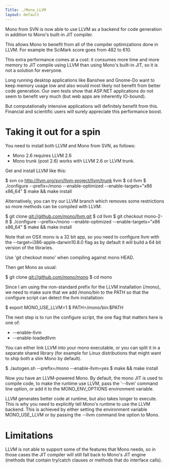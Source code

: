```yaml
---
Title: ./Mono_LLVM
layout: default
---
```


Mono from SVN is now able to use LLVM as a backend for code generation
in addition to Mono's built-in JIT compiler.

This allows Mono to benefit from all of the compiler optimizations done
in LLVM. For example the SciMark score goes from 482 to 610.

This extra performance comes at a cost: it consumes more time and more
memory to JIT compile using LLVM than using Mono's built-in JIT, so it
is not a solution for everyone.

Long running desktop applications like Banshee and Gnome-Do want to keep
memory usage low and also would most likely not benefit from better code
generation. Our own tests show that ASP.NET applications do not seem to
benefit very much (but web apps are inherently IO-bound).

But computationally intensive applications will definitely benefit from
this. Financial and scientific users will surely appreciate this
performance boost.

Taking it out for a spin
========================

You need to install both LLVM and Mono from SVN, as follows:

-   Mono 2.6 requires LLVM 2.6
-   Mono trunk (post 2.6) works with LLVM 2.6 or LLVM trunk.

Get and install LLVM like this:

<bash> \$ svn co <http://llvm.org/svn/llvm-project/llvm/trunk> llvm \$
cd llvm \$ ./configure --prefix=/mono --enable-optimized
--enable-targets="x86 x86\_64" \$ make && make install </bash>

Alternatively, you can try our LLVM branch which removes some
restrictions so more methods can be compiled with LLVM:

<bash> \$ git clone <git://github.com/mono/llvm.git> \$ cd llvm \$ git
checkout mono-2-8 \$ ./configure --prefix=/mono --enable-optimized
--enable-targets="x86 x86\_64" \$ make && make install </bash>

Note that on OSX mono is a 32 bit app, so you need to configure llvm
with the --target=i386-apple-darwin10.8.0 flag as by default it will
build a 64 bit version of the libraries.

Use 'git checkout mono' when compiling against mono HEAD.

Then get Mono as usual:

<bash> \$ git clone <git://github.com/mono/mono> \$ cd mono </bash>

Since I am using the non-standard prefix for the LLVM installation
(/mono), we need to make sure that we add /mono/bin to the PATH so that
the configure script can detect the llvm installation:

<bash> \$ export MONO\_USE\_LLVM=1 \$ PATH=/mono/bin:\$PATH </bash>

The next step is to run the configure script, the one flag that matters
here is one of:

-   --enable-llvm
-   --enable-loadedllvm

You can either link LLVM into your mono executable, or you can split it
in a separate shared library (for example for Linux distributions that
might want to ship both a slim Mono by default).

<bash> \$ ./autogen.sh --prefix=/mono --enable-llvm=yes \$ make && make
install </bash>

Now you have an LLVM-powered Mono. By default, the mono JIT is used to
compile code, to make the runtime use LLVM, pass the '--llvm' command
line option, or add it to the MONO\_ENV\_OPTIONS environment variable.

LLVM generates better code at runtime, but also takes longer to execute.
This is why you need to explicitly tell Mono's runtime to use the LLVM
backend. This is achieved by either setting the environment variable
MONO\_USE\_LLVM or by passing the --llvm command line option to Mono.

Limitations
===========

LLVM is not able to support some of the features that Mono needs, so in
those cases the JIT compiler will still fall back to Mono's JIT engine
(methods that contain try/catch clauses or methods that do interface
calls).
